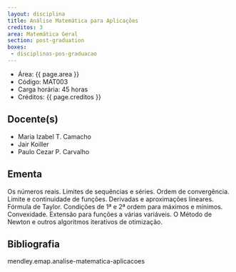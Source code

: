 ```yaml
---
layout: disciplina
title: Análise Matemática para Aplicações
creditos: 3
area: Matemática Geral
section: post-graduation
boxes:
 - disciplinas-pos-graduacao
---
```


- Área: {{ page.area }}
- Código: MAT003
- Carga horária: 45 horas 
- Créditos: {{ page.creditos }}

## Docente(s)

- Maria Izabel T. Camacho
- Jair Koiller
- Paulo Cezar P. Carvalho

## Ementa

Os números reais. Limites de sequências e séries. Ordem de
convergência. Limite e continuidade de funções. Derivadas e
aproximações lineares. Fórmula de Taylor. Condições de 1ª e 2ª ordem
para máximos e mínimos. Convexidade. Extensão para funções a várias
variáveis. O Método de Newton e outros algoritmos iterativos de
otimização.

## Bibliografia

mendley.emap.analise-matematica-aplicacoes

